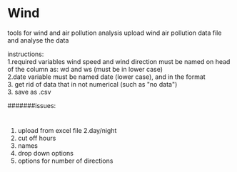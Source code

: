 Wind
====

tools for wind and air pollution analysis
upload wind air pollution data file and analyse the data

instructions:<br>
1.required variables wind speed and wind direction must be named on head of the column as: wd and ws (must be in lower case)<br>
2.date variable must be named date (lower case), and in the format <br>
3. get rid of data that in not numerical (such as "no data")<br>
3. save as .csv<br>

#######issues:
#
1. upload from excel file
2.day/night
3. cut off hours
4. names
5. drop down options
6. options for number of directions

